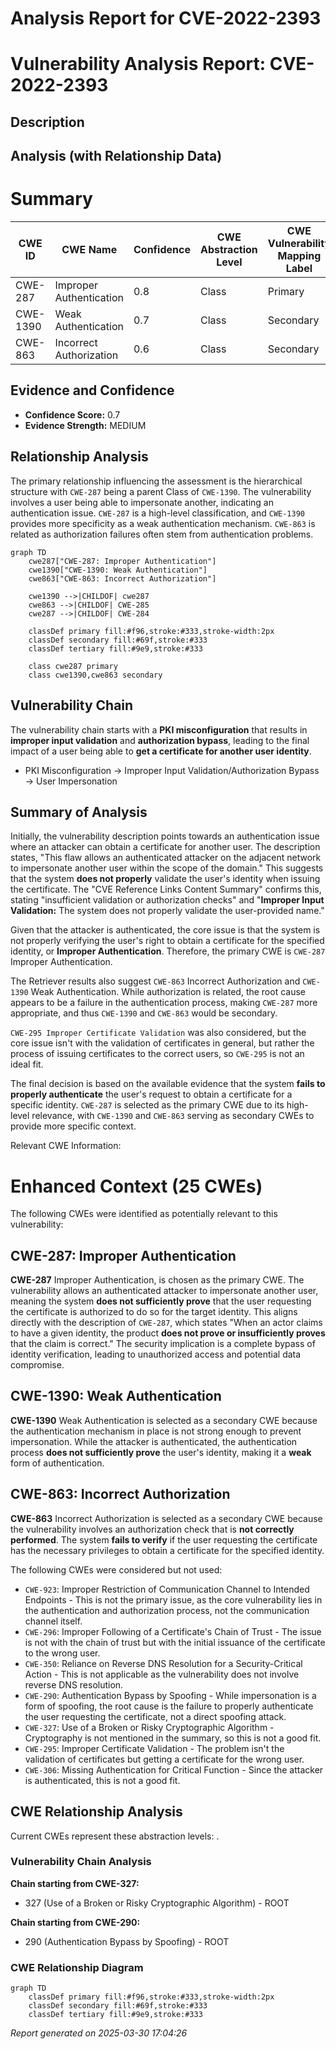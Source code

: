 # Analysis Report for CVE-2022-2393

# Vulnerability Analysis Report: CVE-2022-2393

## Description



## Analysis (with Relationship Data)

# Summary

| CWE ID | CWE Name | Confidence | CWE Abstraction Level | CWE Vulnerability Mapping Label | CWE-Vulnerability Mapping Notes |
|---|---|---|---|---|---|
| CWE-287 | Improper Authentication | 0.8 | Class | Primary | Discouraged |
| CWE-1390 | Weak Authentication | 0.7 | Class | Secondary | Allowed-with-Review |
| CWE-863 | Incorrect Authorization | 0.6 | Class | Secondary | Allowed-with-Review |

## Evidence and Confidence

*   **Confidence Score:** 0.7
*   **Evidence Strength:** MEDIUM

## Relationship Analysis
The primary relationship influencing the assessment is the hierarchical structure with `CWE-287` being a parent Class of `CWE-1390`. The vulnerability involves a user being able to impersonate another, indicating an authentication issue. `CWE-287` is a high-level classification, and `CWE-1390` provides more specificity as a weak authentication mechanism. `CWE-863` is related as authorization failures often stem from authentication problems.

```mermaid
graph TD
    cwe287["CWE-287: Improper Authentication"]
    cwe1390["CWE-1390: Weak Authentication"]
    cwe863["CWE-863: Incorrect Authorization"]

    cwe1390 -->|CHILDOF| cwe287
    cwe863 -->|CHILDOF| CWE-285
    cwe287 -->|CHILDOF| CWE-284

    classDef primary fill:#f96,stroke:#333,stroke-width:2px
    classDef secondary fill:#69f,stroke:#333
    classDef tertiary fill:#9e9,stroke:#333

    class cwe287 primary
    class cwe1390,cwe863 secondary
```

## Vulnerability Chain
The vulnerability chain starts with a **PKI misconfiguration** that results in **improper input validation** and **authorization bypass**, leading to the final impact of a user being able to **get a certificate for another user identity**.
  - PKI Misconfiguration -> Improper Input Validation/Authorization Bypass -> User Impersonation

## Summary of Analysis
Initially, the vulnerability description points towards an authentication issue where an attacker can obtain a certificate for another user. The description states, "This flaw allows an authenticated attacker on the adjacent network to impersonate another user within the scope of the domain." This suggests that the system **does not properly** validate the user's identity when issuing the certificate. The "CVE Reference Links Content Summary" confirms this, stating "insufficient validation or authorization checks" and "**Improper Input Validation:** The system does not properly validate the user-provided name."

Given that the attacker is authenticated, the core issue is that the system is not properly verifying the user's right to obtain a certificate for the specified identity, or **Improper Authentication**.
Therefore, the primary CWE is `CWE-287` Improper Authentication.

The Retriever results also suggest `CWE-863` Incorrect Authorization and `CWE-1390` Weak Authentication. While authorization is related, the root cause appears to be a failure in the authentication process, making `CWE-287` more appropriate, and thus `CWE-1390` and `CWE-863` would be secondary.

`CWE-295 Improper Certificate Validation` was also considered, but the core issue isn't with the validation of certificates in general, but rather the process of issuing certificates to the correct users, so `CWE-295` is not an ideal fit.

The final decision is based on the available evidence that the system **fails to properly authenticate** the user's request to obtain a certificate for a specific identity. `CWE-287` is selected as the primary CWE due to its high-level relevance, with `CWE-1390` and `CWE-863` serving as secondary CWEs to provide more specific context.

Relevant CWE Information:

# Enhanced Context (25 CWEs)
The following CWEs were identified as potentially relevant to this vulnerability:

## CWE-287: Improper Authentication
**CWE-287** Improper Authentication, is chosen as the primary CWE. The vulnerability allows an authenticated attacker to impersonate another user, meaning the system **does not sufficiently prove** that the user requesting the certificate is authorized to do so for the target identity. This aligns directly with the description of `CWE-287`, which states "When an actor claims to have a given identity, the product **does not prove or insufficiently proves** that the claim is correct." The security implication is a complete bypass of identity verification, leading to unauthorized access and potential data compromise.

## CWE-1390: Weak Authentication
**CWE-1390** Weak Authentication is selected as a secondary CWE because the authentication mechanism in place is not strong enough to prevent impersonation. While the attacker is authenticated, the authentication process **does not sufficiently prove** the user's identity, making it a **weak** form of authentication.

## CWE-863: Incorrect Authorization
**CWE-863** Incorrect Authorization is selected as a secondary CWE because the vulnerability involves an authorization check that is **not correctly performed**. The system **fails to verify** if the user requesting the certificate has the necessary privileges to obtain a certificate for the specified identity.

The following CWEs were considered but not used:

*   `CWE-923`: Improper Restriction of Communication Channel to Intended Endpoints - This is not the primary issue, as the core vulnerability lies in the authentication and authorization process, not the communication channel itself.
*   `CWE-296`: Improper Following of a Certificate's Chain of Trust - The issue is not with the chain of trust but with the initial issuance of the certificate to the wrong user.
*   `CWE-350`: Reliance on Reverse DNS Resolution for a Security-Critical Action - This is not applicable as the vulnerability does not involve reverse DNS resolution.
*   `CWE-290`: Authentication Bypass by Spoofing - While impersonation is a form of spoofing, the root cause is the failure to properly authenticate the user requesting the certificate, not a direct spoofing attack.
*   `CWE-327`: Use of a Broken or Risky Cryptographic Algorithm - Cryptography is not mentioned in the summary, so this is not a good fit.
*   `CWE-295`: Improper Certificate Validation - The problem isn't the validation of certificates but getting a certificate for the wrong user.
*   `CWE-306`: Missing Authentication for Critical Function - Since the attacker is authenticated, this is not a good fit.


## CWE Relationship Analysis

Current CWEs represent these abstraction levels: .


### Vulnerability Chain Analysis

**Chain starting from CWE-327:**
- 327 (Use of a Broken or Risky Cryptographic Algorithm) - ROOT


**Chain starting from CWE-290:**
- 290 (Authentication Bypass by Spoofing) - ROOT



### CWE Relationship Diagram

```mermaid
graph TD
    classDef primary fill:#f96,stroke:#333,stroke-width:2px
    classDef secondary fill:#69f,stroke:#333
    classDef tertiary fill:#9e9,stroke:#333
```



*Report generated on 2025-03-30 17:04:26*
